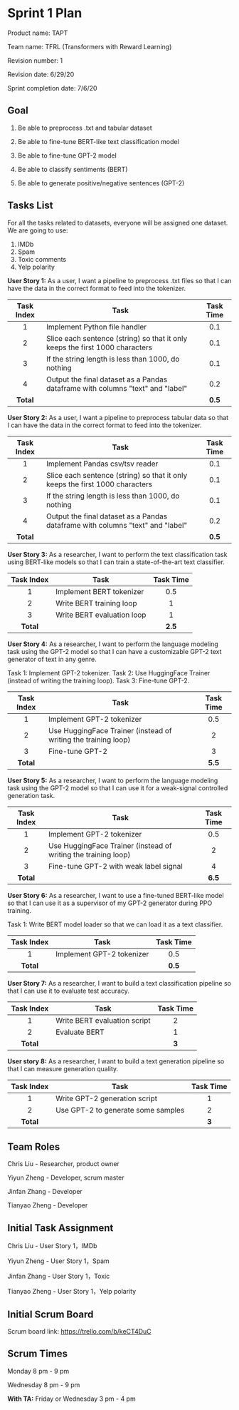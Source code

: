# Sprint 1 Plan

Product name: TAPT

Team name: TFRL (Transformers with Reward Learning)

Revision number: 1

Revision date: 6/29/20

Sprint completion date: 7/6/20

## Goal

1. Be able to preprocess .txt and tabular dataset

2. Be able to fine-tune BERT-like text classification model

3. Be able to fine-tune GPT-2 model

4. Be able to classify sentiments (BERT)

5. Be able to generate positive/negative sentences (GPT-2)

## Tasks List

For all the tasks related to datasets, everyone will be assigned one dataset. We are going to use:

1.  IMDb
2.  Spam
3.  Toxic comments
4.  Yelp polarity

**User Story 1:** As a user, I want a pipeline to preprocess .txt files so that I can have the data in the correct format to feed into the tokenizer.

| Task Index | Task                                                         | Task Time |
| :--------: | ------------------------------------------------------------ | :-------: |
|     1      | Implement Python file handler                                |    0.1    |
|     2      | Slice each sentence (string) so that it only keeps the first 1000 characters |    0.1    |
|     3      | If the string length is less than 1000, do nothing           |    0.1    |
|     4      | Output the final dataset as a Pandas dataframe with columns "text" and "label" |    0.2    |
| **Total**  |                                                              |  **0.5**  |

**User Story 2:** As a user, I want a pipeline to preprocess tabular data so that I can have the data in the correct format to feed into the tokenizer.

| Task Index | Task                                                         | Task Time |
| :--------: | ------------------------------------------------------------ | :-------: |
|     1      | Implement Pandas csv/tsv reader                              |    0.1    |
|     2      | Slice each sentence (string) so that it only keeps the first 1000 characters |    0.1    |
|     3      | If the string length is less than 1000, do nothing           |    0.1    |
|     4      | Output the final dataset as a Pandas dataframe with columns "text" and "label" |    0.2    |
| **Total**  |                                                              |  **0.5**  |

**User Story 3:** As a researcher, I want to perform the text classification task using BERT-like models so that I can train a state-of-the-art text classifier.

| Task Index | Task                       | Task Time |
| :--------: | -------------------------- | :-------: |
|     1      | Implement BERT tokenizer   |    0.5    |
|     2      | Write BERT training loop   |     1     |
|     3      | Write BERT evaluation loop |     1     |
| **Total**  |                            |  **2.5**  |

**User Story 4:** As a researcher, I want to perform the language modeling task using the GPT-2 model so that I can have a customizable GPT-2 text generator of text in any genre.

Task 1: Implement GPT-2 tokenizer.
Task 2: Use HuggingFace Trainer (instead of writing the training loop).
Task 3: Fine-tune GPT-2.

| Task Index | Task                                                         | Task Time |
| :--------: | ------------------------------------------------------------ | :-------: |
|     1      | Implement GPT-2 tokenizer                                    |    0.5    |
|     2      | Use HuggingFace Trainer (instead of writing the training loop) |     2     |
|     3      | Fine-tune GPT-2                                              |     3     |
| **Total**  |                                                              |  **5.5**  |

**User Story 5:** As a researcher, I want to perform the language modeling task using the GPT-2 model so that I can use it for a weak-signal controlled generation task.

| Task Index | Task                                                         | Task Time |
| :--------: | ------------------------------------------------------------ | :-------: |
|     1      | Implement GPT-2 tokenizer                                    |    0.5    |
|     2      | Use HuggingFace Trainer (instead of writing the training loop) |     2     |
|     3      | Fine-tune GPT-2 with weak label signal                       |     4     |
| **Total**  |                                                              |  **6.5**  |


**User Story 6:** As a researcher, I want to use a fine-tuned BERT-like model so that I can use it as a supervisor of my GPT-2 generator during PPO training.

Task 1: Write BERT model loader so that we can load it as a text classifier.

| Task Index | Task                      | Task Time |
| :--------: | ------------------------- | :-------: |
|     1      | Implement GPT-2 tokenizer |    0.5    |
| **Total**  |                           |  **0.5**  |

**User Story 7:** As a researcher, I want to build a text classification pipeline so that I can use it to evaluate test accuracy.

| Task Index | Task                         | Task Time |
| :--------: | ---------------------------- | :-------: |
|     1      | Write BERT evaluation script |     2     |
|     2      | Evaluate BERT                |     1     |
| **Total**  |                              |   **3**   |

**User story 8:** As a researcher, I want to build a text generation pipeline so that I can measure generation quality.

| Task Index | Task                               | Task Time |
| :--------: | ---------------------------------- | :-------: |
|     1      | Write GPT-2 generation script      |     1     |
|     2      | Use GPT-2 to generate some samples |     2     |
| **Total**  |                                    |   **3**   |


## Team Roles

Chris Liu - Researcher, product owner

Yiyun Zheng - Developer, scrum master

Jinfan Zhang - Developer

Tianyao Zheng - Developer

## Initial Task Assignment

Chris Liu - User Story 1，IMDb

Yiyun Zheng - User Story 1，Spam

Jinfan Zhang - User Story 1，Toxic

Tianyao Zheng - User Story 1，Yelp polarity

## Initial Scrum Board

Scrum board link: https://trello.com/b/keCT4DuC

## Scrum Times

Monday 8 pm - 9 pm

Wednesday 8 pm - 9 pm

**With TA:** Friday or Wednesday 3 pm - 4 pm

